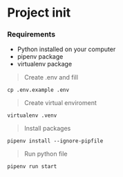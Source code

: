 # Project init

### Requirements

- Python installed on your computer
- pipenv package
- virtualenv package

> Create .env and fill

```
cp .env.example .env
```

> Create virtual enviroment

```
virtualenv .venv
```

> Install packages

```
pipenv install --ignore-pipfile
```

> Run python file

```
pipenv run start
```
